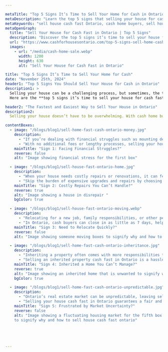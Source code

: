 ```yaml
---

metaTitle: "Top 5 Signs It’s Time to Sell Your Home for Cash in Ontario"
metaDescription: "Learn the top 5 signs that selling your house for cash in Ontario is the fastest and easiest option. Skip the hassle and sell your house cash fast Ontario."
metaKeywords: "sell house cash fast Ontario, cash home buyers, sell house as-is Ontario"
metaOpenGraph:
  title: "Sell Your House for Cash Fast in Ontario | Top 5 Signs"
  description: "Discover the top 5 signs it’s time to sell your house for cash in Ontario. Avoid the hassle of repairs, staging, and waiting—sell your house cash fast and stress-free."
  url: "https://www.cashforhousesontario.com/top-5-signs-sell-home-cash"
  images:
    - url: "/media/cash-home-sale.webp"
      width: 1200
      height: 630
      alt: "Sell Your House for Cash Fast in Ontario"

title: "Top 5 Signs It’s Time to Sell Your Home for Cash"
date: "November 25th, 2024"
header1: "Top 5 Signs You Should Sell Your House for Cash in Ontario"
description1: >
  Selling your house can be a challenging process, but sometimes, the traditional real estate market isn’t the best option. For homeowners looking for speed, convenience, and certainty, selling your house for cash can be the perfect solution. Ontario residents facing financial struggles, tight timelines, or properties in need of extensive repairs are turning to cash buyers for a stress-free alternative. 
  Here are the **top 5 signs it’s time to sell your house for cash fast in Ontario.**

header2: "The Fastest and Easiest Way to Sell Your House in Ontario"
description2: 
  Selling your house doesn’t have to be overwhelming. With cash home buyers, you can avoid the delays, uncertainty, and hassle of the traditional real estate market. If any of the signs below resonate with you, selling your house for cash might be the right choice. You’ll save time, avoid unnecessary expenses, and gain peace of mind knowing your home sale is in good hands.

contentBoxes:
  - image: "/blogs/blog1/sell-home-fast-cash-ontario-money.jpg"
    description: 
      - "If you’re dealing with financial struggles such as mounting debt, foreclosure threats, or an unexpected loss of income, selling your house for cash can be a much-needed lifeline. Cash buyers in Ontario are known for their ability to close quickly, providing you with fast access to funds during critical times."
      - "With no additional fees or lengthy processes, selling your house cash fast in Ontario ensures a stress-free way to regain financial stability without the hassle of traditional real estate transactions."
    mainTitle: "Sign 1: Facing Financial Struggles?"
    reverse: false
    alt: "Image showing financial stress for the first box"

  - image: "/blogs/blog1/sell-house-fast-ontario-home.jpg"
    description: 
      - "When your house needs costly repairs or renovations, it can feel like an uphill battle to make it market-ready. If you don’t have the resources or time to address major issues, selling your home as-is to a cash buyer is the perfect solution."
      - "Skip the burden of expensive upgrades and repairs by choosing to sell your house cash fast in Ontario. Cash buyers specialize in purchasing homes in any condition, saving you time and money while offering a fair price for your property."
    mainTitle: "Sign 2: Costly Repairs You Can’t Handle?"
    reverse: true
    alt: "Image showing a house in disrepair "
    bgColor: true

  - image: "/blogs/blog1/sell-house-fast-ontario-moving.webp"
    description: 
      - "Relocating for a new job, family responsibilities, or other personal reasons often comes with tight timelines. Selling your home the traditional way can add unnecessary stress and delays to the process. Opting for a fast cash sale allows you to move on quickly without the worry of leaving an unsold property behind."
      - "In Ontario, cash buyers can close in as little as 7 days, helping you sell your house cash fast and focus on starting fresh in your new location without any lingering obligations."
    mainTitle: "Sign 3: Need to Relocate Quickly?"
    reverse: false
    alt: "Image showing someone moving boxes to signify why and how to sell house cash fast ontario"

  - image: "/blogs/blog1/sell-home-fast-cash-ontario-inheritance.jpg"
    description: 
      - "Inheriting a property often comes with more responsibilities than expected, from maintenance and repairs to dealing with legal or financial matters. If the inherited home is far from your current residence or feels like a burden, selling it for cash can simplify your life."
      - "Selling an inherited property cash fast in Ontario is a hassle-free solution that allows you to turn the home into liquid assets quickly. Avoid additional expenses and challenges by selling directly to cash buyers who specialize in handling these types of transactions."
    mainTitle: "Sign 4: Inherited a Home You Can’t Manage?"
    reverse: true
    alt: "Image showing an inherited home that is unwanted to signify why and how to sell house cash fast ontario"
    bgColor: true

  - image: "/blogs/blog1/sell-home-fast-cash-ontario-unpredictable.jpg"
    description: 
      - "Ontario’s real estate market can be unpredictable, leaving sellers waiting months for the perfect buyer, only to face price negotiations or deals falling through at the last minute. This uncertainty can be stressful and time-consuming, especially when you need a quick solution."
      - "Selling your house cash fast in Ontario guarantees a fair and reliable offer, allowing you to bypass the uncertainties of the market. With no need for lengthy showings or buyer negotiations, a cash sale ensures a straightforward, efficient process."
    mainTitle: "Sign 5: Frustrated by Market Uncertainty?"
    reverse: false
    alt: "Image showing a fluctuating housing market for the fifth box
    to signify why and how to sell house cash fast ontario"





---
```


